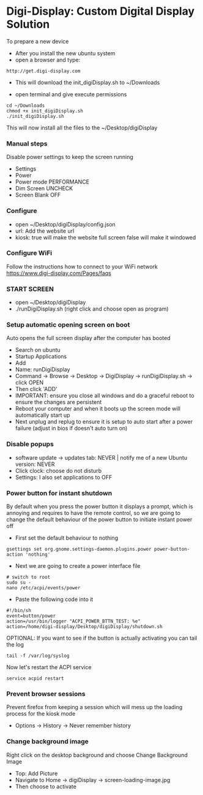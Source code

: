 # Digi-Display: Custom Digital Display Solution

To prepare a new device
- After you install the new ubuntu system
- open a browser and type:
```
http://get.digi-display.com
```
- This will download the init_digiDisplay.sh to ~/Downloads

- open terminal and give execute permissions
```angular2html
cd ~/Downloads
chmod +x init_digiDisplay.sh
./init_digiDisplay.sh
```
This will now install all the files to the ~/Desktop/digiDisplay

### Manual steps
Disable power settings to keep the screen running
- Settings
- Power
- Power mode PERFORMANCE
- Dim Screen UNCHECK
- Screen Blank OFF

### Configure
- open ~/Desktop/digiDisplay/config.json
- url: Add the website url
- kiosk: true will make the website full screen false will make it windowed

### Configure WiFi
Follow the instructions how to connect to your WiFi network 
https://www.digi-display.com/Pages/faqs

### START SCREEN
- open ~/Desktop/digiDisplay
- ./runDigiDisplay.sh (right click and choose open as program)

### Setup automatic opening screen on boot
Auto opens the full screen display after the computer has booted
- Search on ubuntu
- Startup Applications
- Add
- Name: runDigiDisplay
- Command -> Browse -> Desktop -> DigiDisplay -> runDigiDisplay.sh -> click OPEN
- Then click 'ADD'
- IMPORTANT: ensure you close all windows and do a graceful reboot to ensure the changes are persistent
- Reboot your computer and when it boots up the screen mode will automatically start up 
- Next unplug and replug to ensure it is setup to auto start after a power failure (adjust in bios if doesn't auto turn on)

### Disable popups
- software update -> updates tab: NEVER | notify me of a new Ubuntu version: NEVER
- Click clock: choose do not disturb
- Settings: I also set applications to OFF

### Power button for instant shutdown
By default when you press the power button it displays a prompt, which is annoying and requires to have the remote control, so we are going to change the default behaviour of the power button to initiate instant power off
- First set the default behaviour to nothing
```
gsettings set org.gnome.settings-daemon.plugins.power power-button-action 'nothing'
```
- Next we are going to create a power interface file
```
# switch to root
sudo su -
nano /etc/acpi/events/power
```
- Paste the following code into it
```
#!/bin/sh
event=button/power
action=/usr/bin/logger "ACPI_POWER_BTTN_TEST: %e"
action=/home/digi-display/Desktop/digiDisplay/shutdown.sh
```
OPTIONAL: If you want to see if the button is actually activating you can tail the log
```
tail -f /var/log/syslog
```
Now let's restart the ACPI service
```
service acpid restart
```

### Prevent browser sessions
Prevent firefox from keeping a session which will mess up the loading process for the kiosk mode
- Options -> History -> Never remember history

### Change background image
Right click on the desktop background and choose Change Background Image
- Top: Add Picture
- Navigate to Home -> digiDisplay -> screen-loading-image.jpg
- Then choose to activate
